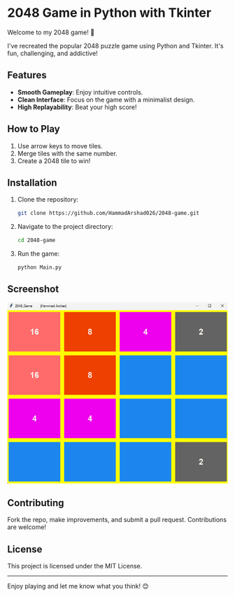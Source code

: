 # 2048 Game in Python with Tkinter

Welcome to my 2048 game! 🎉

I've recreated the popular 2048 puzzle game using Python and Tkinter. It's fun, challenging, and addictive!

## Features
- **Smooth Gameplay**: Enjoy intuitive controls.
- **Clean Interface**: Focus on the game with a minimalist design.
- **High Replayability**: Beat your high score!

## How to Play
1. Use arrow keys to move tiles.
2. Merge tiles with the same number.
3. Create a 2048 tile to win!

## Installation
1. Clone the repository:
    ```bash
    git clone https://github.com/HammadArshad026/2048-game.git
    ```
2. Navigate to the project directory:
    ```bash
    cd 2048-game
    ```
3. Run the game:
    ```bash
    python Main.py
    ```

## Screenshot
![Game Screenshot](https://github.com/Hammadarshad026/2048-Game/blob/9a209f4a144ff8a0ef729e61d4f0e9e309e3a1cd/Screenshot%202024-06-27%20200131.png)

## Contributing
Fork the repo, make improvements, and submit a pull request. Contributions are welcome!

## License
This project is licensed under the MIT License.

---

Enjoy playing and let me know what you think! 😊
